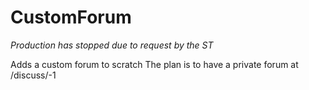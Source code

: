 # CustomForum
*Production has stopped due to request by the ST*

Adds a custom forum to scratch
The plan is to have a private forum at /discuss/-1
